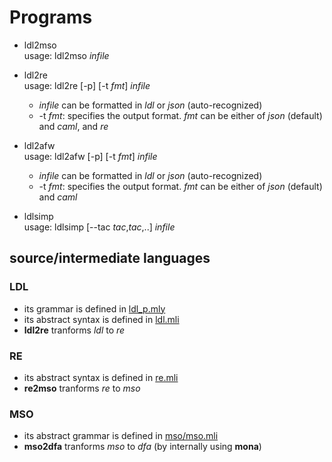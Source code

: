 # Programs

- ldl2mso  
  usage: ldl2mso _infile_

- ldl2re  
  usage: ldl2re [-p] [-t _fmt_] _infile_
  - _infile_ can be formatted in _ldl_ or _json_ (auto-recognized)
  - -t _fmt_: specifies the output format.
    _fmt_ can be either of _json_ (default) and _caml_, and _re_

- ldl2afw  
  usage: ldl2afw [-p] [-t _fmt_] _infile_   
  - _infile_ can be formatted in _ldl_ or _json_ (auto-recognized)
  - -t _fmt_: specifies the output format.
    _fmt_ can be either of _json_ (default) and _caml_

- ldlsimp  
  usage: ldlsimp [--tac _tac_,_tac_,..] _infile_

## source/intermediate languages

### LDL
- its grammar is defined in [ldl\_p.mly](ldl_p.mly)
- its abstract syntax is defined in [ldl.mli](src/ldl.mli)
- __ldl2re__ tranforms _ldl_ to _re_

### RE
- its abstract syntax is defined in [re.mli](re.mli)
- __re2mso__ tranforms _re_ to _mso_

### MSO
- its abstract grammar is defined in [mso/mso.mli](mso/mso.mli)
- __mso2dfa__ tranforms _mso_ to _dfa_ (by internally using __mona__)

